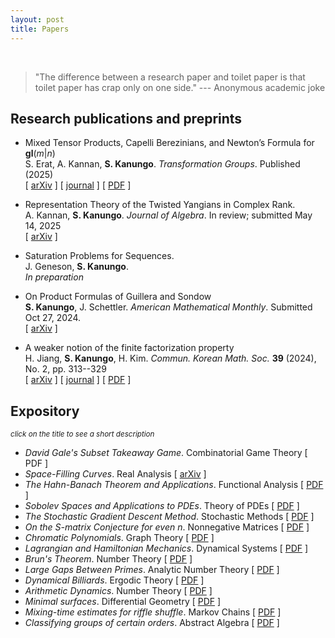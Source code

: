 ```yaml
---
layout: post
title: Papers
---
```

<br>

> "The difference between a research paper and toilet paper is that toilet paper has crap only on one side." --- Anonymous academic joke

## Research publications and preprints

- Mixed Tensor Products, Capelli Berezinians, and Newton’s Formula for **gl**(*m*\|*n*)  <br />
  S. Erat, A. Kannan, **S. Kanungo**. *Transformation Groups*. Published (2025)  <br />
  \[ [arXiv](https://arxiv.org/abs/2409.02422) \] \[ [journal](https://doi.org/10.1007/s00031-025-09908-0) \] \[ [PDF](https://rdcu.be/eeVBJ) \]

- Representation Theory of the Twisted Yangians in Complex Rank. <br />
  A. Kannan, **S. Kanungo**. *Journal of Algebra*. In review; submitted May 14, 2025 <br /> 
  \[ [arXiv](https://arxiv.org/abs/2505.06463) \] 

- Saturation Problems for Sequences. <br />
  J. Geneson, **S. Kanungo**. <br />
  *In preparation*   
  
- On Product Formulas of Guillera and Sondow  <br />
  **S. Kanungo**, J. Schettler. *American Mathematical Monthly*. Submitted Oct 27, 2024. <br />
  \[ [arXiv](https://arxiv.org/pdf/2410.07534) \] 
  
  
- A weaker notion of the finite factorization property <br />
  H. Jiang, **S. Kanungo**, H. Kim. *Commun. Korean Math. Soc.* **39** (2024), No. 2, pp. 313--329 <br />
  \[ [arXiv](https://arxiv.org/pdf/2307.09645) \] \[ [journal](https://doi.org/10.4134/CKMS.c230178) \] \[ [PDF](https://koreascience.kr/article/JAKO202415057658670.pdf) \] <br />
  
## Expository 
<small><i>click on the title to see a short description</i></small>

<ul> 
<li><details>
  <summary style="list-style-type: none;"><i>David Gale's Subset Takeaway Game</i>. Combinatorial Game Theory [ <a href="subset-takeaway.pdf" target="_blank" style="text-decoration: none">PDF</a> ] </summary>
  <small>We describe the natural interpretation of the game in terms of simplicial complexes, and the binary star reduction technique that shows that <i>Subset 
  Takeaway</i> is a second player win for <i>n</i> < 7. We also look at Subset Takeway played on a graph, and compute the Grundy values for complete <i>n</i>-partite 
  graphs and all bipartite graphs.<br></small><br>
</details></li>

<li><details>
  <summary style="list-style-type: none;"><i>Space-Filling Curves</i>. Real Analysis [ <a href="https://arxiv.org/abs/2501.04705">arXiv</a> ] </summary>
  <small>We examine space-filling curves, which are surjective continuous maps from [0, 1] to some higher-dimensional space, usually the unit square [0, 1]<sup>2</sup>. In 
  particular, we define Peano’s curve and Lebesgue’s curve, and state some of their properties. We also discuss the Hahn-Mazurkiewicz theorem, which characterizes those 
  subsets of <b>R</b><sup>n</sup> that are the image of a space-filling curve. Finally, we discuss real-world applications of Hilbert curves, in particular Google’s 
  <b>S2</b> Cells.<br></small><br>
</details></li>

<li><details>
  <summary style="list-style-type: none;"><i>The Hahn-Banach Theorem and Applications</i>. Functional Analysis [ <a href="hbt.pdf">PDF</a> ] </summary>
  <small>We explore the Hahn–Banach Theorem’s foundational role in functional analysis and its critical applications in mathematical finance. Through both conceptual exposition and a worked example, we demonstrate how the theorem enables the extension of pricing functionals and underpins the existence of risk-neutral measures in arbitrage-free markets.<br></small><br>
</details></li>

<li><details>
  <summary style="list-style-type: none;"><i>Sobolev Spaces and Applications to PDEs</i>. Theory of PDEs [ <a href="sobolev.pdf">PDF</a> ] </summary>
  <small>We provide an introduction to Sobolev spaces, a foundational concept in modern analysis and the theory of partial differential equations (PDEs). These spaces are useful for studying, among other things, the well-posedness of partial differential equations and their approximation using finite elements. We begin with a historical overview, tracing the development of weak derivatives and the shift from classical to variational formulations of PDEs. After establishing the basic definitions and presenting key examples, we survey central theorems such as the Sobolev Embedding Theorem and Rellich's Theorem, emphasizing their significance in ensuring existence, uniqueness, and regularity of solutions. Finally, we discuss a classic application to PDEs, the Elliptic Regularity Theorem. We aim to provide a self-contained and accessible introduction for students with a background in real analysis and the theory of PDEs.<br></small><br>
</details></li>

<li><details>
  <summary style="list-style-type: none;"><i>The Stochastic Gradient Descent Method</i>. Stochastic Methods [ <a href="sgd.pdf">PDF</a> ] </summary>
  <small>Stochastic Gradient Descent (SGD) is a cornerstone algorithm in modern optimization, especially prevalent in large-scale machine learning. This paper introduces the theoretical foundation of SGD, contrasts it with deterministic gradient descent, and explores its convergence properties, practical implementation considerations, and typical applications in applied mathematics and data science. We also give some basic numerical simulations which showcase the strengths of different variants of SGD.<br></small><br>
</details></li>

<li><details>
  <summary style="list-style-type: none;"><i>On the S-matrix Conjecture for even n</i>. Nonnegative Matrices [ <a href="smatrix.pdf">PDF</a> ] </summary>
  <small>Motivated with a problem in spectroscopy, Sloane and Harwit conjectured in 1976 what is the minimal Frobenius norm of the inverse of a matrix having all entries from the interval [0,1]. This is known as the <i>S</i>-matrix conjecture. In 1987, Cheng proved their conjecture in the case of odd dimensions, while for even dimensions he obtained a slightly weaker lower bound for the norm. In this report we discuss Frankel and Urschel's proof of the <i>S</i>-matrix conjecture for all even <i>n</i> larger than a small constant.<br></small><br>
</details></li>

<li><details>
  <summary style="list-style-type: none;"><i>Chromatic Polynomials</i>. Graph Theory [ <a href="chromatic-polynomials.pdf">PDF</a> ] </summary>
  <small>A general introduction to the theory of chromatic polynomials. We derive their salient properties, and describe some practicaI methods for computing them. We 
  briefly discuss the connection between the theory of chromatic polynomials and map coloring problems.<br></small><br>
</details></li>

<li><details>
  <summary style="list-style-type: none;"><i>Lagrangian and Hamiltonian Mechanics</i>. Dynamical Systems [ <a href="lhd.pdf">PDF</a> ] </summary>
  <small>we discuss the basics of Lagrangian and Hamiltonian dynamics. We derive the Euler-Lagrange equations fro D’Alembert’s principle, show that they are equivalent to 
  Hamilton’s principle of least actions, and finally use them to derive Hamilton’s equations. We also provide some examples to illustrate the use of Lagrangian and 
  Hamiltonian dynamics.<br></small><br>
</details></li>

<li><details>
  <summary style="list-style-type: none;"><i>Brun's Theorem</i>. Number Theory [ <a href="brun.pdf">PDF</a> ] </summary>
  <small>The mathematician Viggo Brun was born in Sweden in 1885. He is known for his outstanding contributions to the field of number theory. In his early career, Brun 
  focused on analytic number theory and prime number theory. One of his most famous achievements was Brun’s theorem in 1915, which gave an upper bound on the distance 
  between prime numbers.<br></small><br>
</details></li>

<li><details>
  <summary style="list-style-type: none;"><i>Large Gaps Between Primes</i>. Analytic Number Theory [ <a href="http://simonrs.com/eulercircle/analyticnt2024/shihan-largegaps.pdf">PDF</a> ] </summary>
  <small>We give a summary of the upper bounds that have been obtained for the maximal prime gap, <i>G(x)</i>, over the last century, particularly Rankin’s lower bound, 
  and the improvement to it discovered independently by Ford-Green-Konyagin-Tao and Maynard in 2014. We go over a sketch of Rankin’s, Ford-Green-Konyagin-Tao’s, and 
  Maynard’s proofs of their bounds, omitting technical details but still presenting the main ideas.<br></small><br>
</details></li>

<li><details>
  <summary style="list-style-type: none;"><i>Dynamical Billiards</i>. Ergodic Theory [ <a href="http://simonrs.com/eulercircle/ergodic2024/shihan-billiards.pdf">PDF</a> ] </summary>
  <small>The field of dynamical billiards studies the motion of a ball bouncing within a billiard table, which is bounded by a smooth, closed curve. The ball's movement 
  adheres to two key properties: it always travels in a straight line, and the angle of incidence equals the angle of reflection at the boundary. The latter property is an 
  empirical observation from physics. In this paper, we analyze the dynamics of various billiard tables in <b>R</b><sup>2</sup>, employing Euclidean geometric methods to 
  investigate and classify their ergodic behavior. Specifically, we examine the ergodicity of billiards within circular and annular (circular ring) boundaries and present 
  some results on elliptic billiards. Additionally, we explore examples of chaotic billiards, where chaos is characterized by the lack of correlation between the starting 
  point and subsequent positions after many bounces. In such cases, even a slight variation in the initial conditions can lead to significantly divergent trajectories. 
  Finally, we conclude with a discussion of a physical application of billiards.<br></small><br>
</details></li>

<li><details>
  <summary style="list-style-type: none;"><i>Arithmetic Dynamics</i>. Number Theory [ <a href="http://simonrs.com/eulercircle/nt2023/shihan-arithdyn.pdf">PDF</a> ] </summary>
  <small>We explore the field of arithmetic dynamics, which lies at the intersection of discrete dynamical systems and number theory. Discrete dynamical systems focus on 
  the iterative behavior of functions, while number theory examines the properties of integers. Combining these two areas gives rise to arithmetic dynamics, where we 
  investigate the number-theoretic properties of orbits of integers and rational numbers under the iteration of polynomials and rational functions. The core idea of 
  arithmetic dynamics is to consider a function mapping a set to itself and analyze its behavior under repeated iteration. In this paper, we begin by defining the set of 
  <i>p</i>-adic numbers and presenting key results related to them. We then examine an application of arithmetic dynamics, establishing a connection to dynamical systems 
  in the <i>p</i>-adic numbers.<br></small><br>
</details></li>

<li><details>
  <summary style="list-style-type: none;"><i>Minimal surfaces</i>. Differential Geometry [ <a href="http://simonrs.com/eulercircle/diffgeo/shihan-minimal.pdf">PDF</a> ] </summary>
  <small>We introduce the theory of minimal surfaces. In the chapter on Geodesics, we considered the problem of finding the shortest distance between two points. We 
  investigate the higher dimensional analogue of this, where we find ways to construct a surface of "minimal" area with a given boundary. Such surfaces can be represented 
  by soap films, where the surface tension of the film ensures that it attains a shape with the minimal surface area. Minimal surfaces can be found in anything from the 
  event horizons of black holes, to biomolecules for drug delivery, to the designs of roofs.<br></small><br>
</details></li>

<li><details>
  <summary style="list-style-type: none;"><i>Mixing-time estimates for riffle shuffle</i>. Markov Chains [ <a href="http://simonrs.com/eulercircle/markovchains/shihan-riffle.pdf">PDF</a> ] </summary>
  <small>We talk about one of the most well-known shuffling methods, called the <i>riffle shuffle</i> or <i>dovetail shuffle</i>. We are interested in the number of 
  shuffles that will make the deck of <i>n</i> cards well-mixed, or <i>close</i> to uniformly random.<br></small><br>
</details></li>

<li><details>
  <summary style="list-style-type: none;"><i>Classifying groups of certain orders</i>. Abstract Algebra [ <a href="http://simonrs.com/eulercircle/algebra2020/shihan-orders.pdf">PDF</a> ] </summary>
  <small>We first discuss the question of which integers <i>n</i> have exactly one group of order <i>n</i>, namely the cyclic group <b>Z</b>/<i>n</i><b>Z</b>. We will see 
  that these are the integers that are relatively prime to the Euler totient function &phi;(<i>n</i>). Then we discuss how many groups there are of order <i>p</i>  
  <sup>3</sup> for each prime <i>p</i>. We end with a couple of interesting results and conjectures pertaining to groups of squarefree order.<br></small><br>
</details>
</li></ul>



